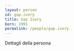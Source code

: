 ```yaml
---
layout: person
id: gap.ivory
title: Gap Ivory
born: 1991
permalink: /people/gap.ivory
---
```


Dettagli della persona 